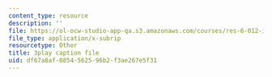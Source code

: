 ```yaml
---
content_type: resource
description: ''
file: https://ol-ocw-studio-app-qa.s3.amazonaws.com/courses/res-6-012-introduction-to-probability-spring-2018/df67a8af0854562596b2f3ae267e5f31_aJXfyfQs2Mc.vtt
file_type: application/x-subrip
resourcetype: Other
title: 3play caption file
uid: df67a8af-0854-5625-96b2-f3ae267e5f31
---
```

